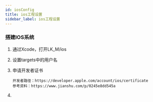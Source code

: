 ```yaml
---
id: iosConfig
title: ios工程设置
sidebar_label: ios工程设置
---
```



### 搭建IOS系统
1. 通过Xcode，打开LK_M/ios

2. 设置targets中的用户名
3. 申请开发者证书
    ```
    开发者路径：https://developer.apple.com/account/ios/certificate
    参考资料：https://www.jianshu.com/p/0245e8dd545a
    ```
4.

